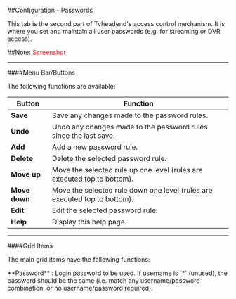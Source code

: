 ##Configuration - Passwords

This tab is the second part of Tvheadend's access control mechanism. It is
where you set and maintain all user passwords (e.g. for streaming or DVR access).

##Note: <font color=red>Screenshot</font>

---

####Menu Bar/Buttons

The following functions are available:

Button         | Function
---------------|---------
**Save**       | Save any changes made to the password rules.
**Undo**       | Undo any changes made to the password rules since the last save.
**Add**        | Add a new password rule.
**Delete**     | Delete the selected password rule.
**Move up**    | Move the selected rule up one level (rules are executed top to bottom).
**Move down**  | Move the selected rule down one level (rules are executed top to bottom).
**Edit**       | Edit the selected password rule.
**Help**       | Display this help page.

---

####Grid Items

The main grid items have the following functions:

<tvhversion till="4.0">
**Password**
: Login password to be used. If username is `*` (unused), the password
should be the same (i.e. match any username/password combination, or no
username/password required).
</tvhversion>
